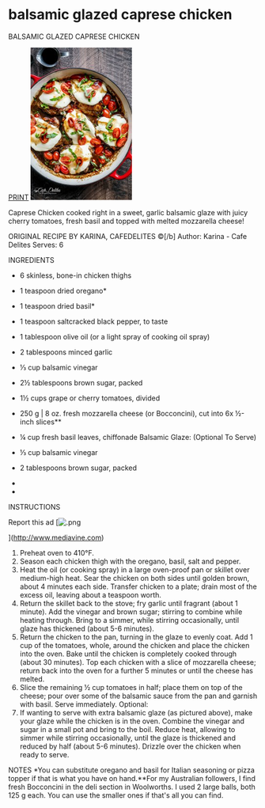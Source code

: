 # balsamic glazed caprese chicken

BALSAMIC GLAZED CAPRESE CHICKEN

[PRINT](https://cafedelites.com/easyrecipe-print/25074-0/)
![7f66d3ece819211fe1321169f70a4e37.jpg](image/7f66d3ece819211fe1321169f70a4e37.jpg)

Caprese Chicken cooked right in a sweet, garlic balsamic glaze with juicy cherry tomatoes, fresh basil and topped with melted mozzarella cheese!

ORIGINAL RECIPE BY KARINA, CAFEDELITES ©[/b]
Author: Karina - Cafe Delites
Serves: 6

INGREDIENTS
* 6 skinless, bone-in chicken thighs
* 1 teaspoon dried oregano*
* 1 teaspoon dried basil*
* 1 teaspoon saltcracked black pepper, to taste
* 1 tablespoon olive oil (or a light spray of cooking oil spray)
* 2 tablespoons minced garlic
* ⅓ cup balsamic vinegar
* 2½ tablespoons brown sugar, packed
* 1½ cups grape or cherry tomatoes, divided
* 250 g | 8 oz. fresh mozzarella cheese (or Bocconcini), cut into 6x ½-inch slices**
* ¼ cup fresh basil leaves, chiffonade
Balsamic Glaze: (Optional To Serve)
* ⅓ cup balsamic vinegar
* 2 tablespoons brown sugar, packed
*

*

INSTRUCTIONS

Report this ad
[![.png](image/.png)

](http://www.mediavine.com)

1. Preheat oven to 410°F.
2. Season each chicken thigh with the oregano, basil, salt and pepper.
3. Heat the oil (or cooking spray) in a large oven-proof pan or skillet over medium-high heat. Sear the chicken on both sides until golden brown, about 4 minutes each side. Transfer chicken to a plate; drain most of the excess oil, leaving about a teaspoon worth.
4. Return the skillet back to the stove; fry garlic until fragrant (about 1 minute). Add the vinegar and brown sugar; stirring to combine while heating through. Bring to a simmer, while stirring occasionally, until glaze has thickened (about 5-6 minutes).
5. Return the chicken to the pan, turning in the glaze to evenly coat. Add 1 cup of the tomatoes, whole, around the chicken and place the chicken into the oven. Bake until the chicken is completely cooked through (about 30 minutes). Top each chicken with a slice of mozzarella cheese; return back into the oven for a further 5 minutes or until the cheese has melted.
6. Slice the remaining ½ cup tomatoes in half; place them on top of the cheese; pour over some of the balsamic sauce from the pan and garnish with basil. Serve immediately.
Optional:
1. If wanting to serve with extra balsamic glaze (as pictured above), make your glaze while the chicken is in the oven. Combine the vinegar and sugar in a small pot and bring to the boil. Reduce heat, allowing to simmer while stirring occasionally, until the glaze is thickened and reduced by half (about 5-6 minutes). Drizzle over the chicken when ready to serve.

NOTES
*You can substitute oregano and basil for Italian seasoning or pizza topper if that is what you have on hand.**For my Australian followers, I find fresh Bocconcini in the deli section in Woolworths. I used 2 large balls, both 125 g each. You can use the smaller ones if that's all you can find.
